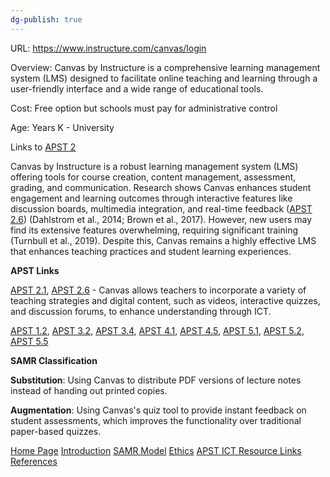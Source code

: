 ```yaml
---
dg-publish: true
---
```


URL: https://www.instructure.com/canvas/login

Overview: Canvas by Instructure is a comprehensive learning management system (LMS) designed to facilitate online teaching and learning through a user-friendly interface and a wide range of educational tools.

Cost: Free option but schools must pay for administrative control

Age: Years K - University

Links to [APST 2](APST%202.md)



Canvas by Instructure is a robust learning management system (LMS) offering tools for course creation, content management, assessment, grading, and communication. Research shows Canvas enhances student engagement and learning outcomes through interactive features like discussion boards, multimedia integration, and real-time feedback ([APST 2.6](APST%202.md#^6df62f)) (Dahlstrom et al., 2014; Brown et al., 2017).  However, new users may find its extensive features overwhelming, requiring significant training (Turnbull et al., 2019). Despite this, Canvas remains a highly effective LMS that enhances teaching practices and student learning experiences.

**APST Links**

[APST 2.1](APST%202.md#^eac118), [APST 2.6](APST%202.md#^6df62f) - Canvas allows teachers to incorporate a variety of teaching strategies and digital content, such as videos, interactive quizzes, and discussion forums, to enhance understanding through ICT.

[APST 1.2](APST%201.md#^044380), [APST 3.2](APST%203.md#^2518c6), [APST 3.4](APST%203.md#^0df8c1), [APST 4.1](APST%204.md#^65fb62), [APST 4.5](APST%204.md#^8bb516), [APST 5.1](APST%205.md#^5caf79), [APST 5.2](APST%205.md#^aa5cb5), [APST 5.5](APST%205.md#^abf7d0)

**SAMR Classification**

**Substitution**: Using Canvas to distribute PDF versions of lecture notes instead of handing out printed copies.

**Augmentation**: Using Canvas's quiz tool to provide instant feedback on student assessments, which improves the functionality over traditional paper-based quizzes.

[Home Page](Home%20Page.md)
[Introduction](01%20Introduction.md)
[SAMR Model](02%20SAMR%20Model.md)
[Ethics](03%20Ethics.md)
[APST ICT Resource Links](04%20APST%20ICT%20Resource%20Links.md)
[References](05%20References.md)
